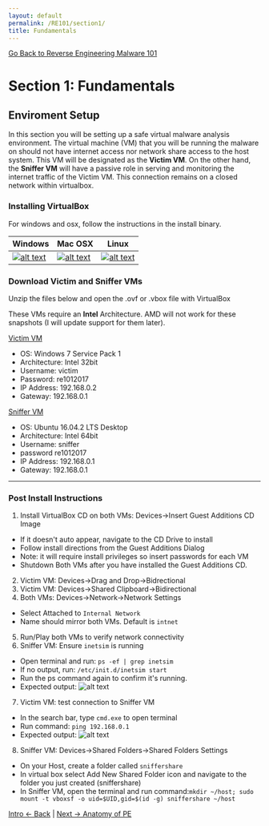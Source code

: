 ```yaml
---
layout: default
permalink: /RE101/section1/
title: Fundamentals
---
```

[Go Back to Reverse Engineering Malware 101](https://securedorg.github.io/RE101/)

# Section 1: Fundamentals #

## Enviroment Setup ##

In this section you will be setting up a safe virtual malware analysis environment. The virtual machine (VM) that you will be running the malware on should not have internet access nor network share access to the host system. This VM will be designated as the **Victim VM**. On the other hand, the **Sniffer VM** will have a passive role in serving and monitoring the internet traffic of the Victim VM. This connection remains on a closed network within virtualbox.

### Installing VirtualBox ###

For windows and osx, follow the instructions in the install binary.

| Windows | Mac OSX | Linux |
| --- | --- | --- |
| [![alt text](https://securedorg.github.io/images/VBwin.png "Windows Virualbox")](http://download.virtualbox.org/virtualbox/5.1.14/VirtualBox-5.1.14-112924-Win.exe) | [![alt text](https://securedorg.github.io/images/VBmac.png "OSX Virtualbox")](http://download.virtualbox.org/virtualbox/5.1.14/VirtualBox-5.1.14-112924-OSX.dmg) | [![alt text](https://securedorg.github.io/images/Vblinux.png "Linux Virtualbox")](https://www.virtualbox.org/wiki/Linux_Downloads) |

### Download Victim and Sniffer VMs ###

Unzip the files below and open the .ovf or .vbox file with VirtualBox

These VMs require an **Intel** Architecture. AMD will not work for these snapshots (I will update support for them later).

[Victim VM](https://drive.google.com/file/d/0B_0DJl2kuzoNZkpveEtiMWJKWDA/view?usp=sharing)

* OS: Windows 7 Service Pack 1
* Architecture: Intel 32bit
* Username: victim
* Password: re1012017
* IP Address: 192.168.0.2
* Gateway: 192.168.0.1

[Sniffer VM](https://drive.google.com/file/d/0B_0DJl2kuzoNT3IwNElLV3VRdms/view?usp=sharing)

* OS: Ubuntu 16.04.2 LTS Desktop
* Architecture: Intel 64bit
* Username: sniffer
* password re1012017
* IP Address: 192.168.0.1
* Gateway: 192.168.0.1

---

### Post Install Instructions ###

1. Install VirtualBox CD on both VMs: Devices->Insert Guest Additions CD Image
  * If it doesn't auto appear, navigate to the CD Drive to install
  * Follow install directions from the Guest Additions Dialog
  * Note: it will require install privileges so insert passwords for each VM
  * Shutdown Both VMs after you have installed the Guest Additions CD.
2. Victim VM: Devices->Drag and Drop->Bidrectional 
3. Victim VM: Devices->Shared Clipboard->Bidirectional
4. Both VMs: Devices->Network->Network Settings
  *  Select Attached to `Internal Network`
  *  Name should mirror both VMs. Default is `intnet`
5. Run/Play both VMs to verify network connectivity
6. Sniffer VM: Ensure `inetsim` is running
  * Open terminal and run: `ps -ef | grep inetsim`
  * If no output, run: `/etc/init.d/inetsim start`
  * Run the ps command again to confirm it's running.
  * Expected output: ![alt text](https://securedorg.github.io/images/VerifyInetsim.png "ps output")
7. Victim VM: test connection to Sniffer VM
  * In the search bar, type `cmd.exe` to open terminal
  * Run command: `ping 192.168.0.1`
  * Expected output: ![alt text](https://securedorg.github.io/images/PingGateway.png "Ping Output")
8. Sniffer VM: Devices->Shared Folders->Shared Folders Settings
  * On your Host, create a folder called `sniffershare`
  * In virtual box select Add New Shared Folder icon and navigate to the folder you just created (sniffershare)
  * In Sniffer VM, open the terminal and run command:`mkdir ~/host; sudo mount -t vboxsf -o uid=$UID,gid=$(id -g) sniffershare ~/host`

[Intro <- Back](https://securedorg.github.io/RE101/intro) | [Next -> Anatomy of PE](https://securedorg.github.io/RE101/section1.2)
